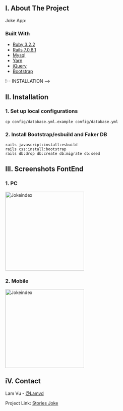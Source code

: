 <!-- ABOUT THE PROJECT -->
## I. About The Project

Joke App:

### Built With

* [Ruby 3.2.2](https://github.com/ruby/ruby)
* [Rails 7.0.8.1](https://github.com/rails/rails)
* [Mysql](https://www.mysql.com/)
* [Yarn](https://yarnpkg.com/)
* [jQuery](https://jquery.com/)
* [Bootstrap](https://getbootstrap.com/)

!-- INSTALLATION -->
## II. Installation

### 1. Set up local configurations

```
cp config/database.yml.example config/database.yml
```

### 2. Install Bootstrap/esbuild and Faker DB

```
rails javascript:install:esbuild
rails css:install:bootstrap
rails db:drop db:create db:migrate db:seed
```
<!-- SCREENSHOTS -->
## III. Screenshots FontEnd

### 1. PC

<img src="images/pc-web.png" alt="Jokeindex" width="250">

### 2. Mobile

<img src="images/mobile.png" alt="Jokeindex" width="250">

<!-- CONTACT -->
## iV. Contact

Lam Vu - [@Lamvd](https://github.com/lam-vd)

Project Link: [Stories Joke](https://github.com/lam-vd/ZenSCompany)